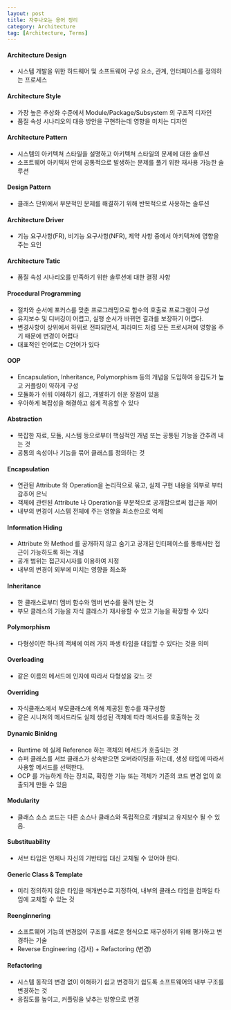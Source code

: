 ```yaml
---
layout: post
title: 자주나오는 용어 정리
category: Architecture
tag: [Architecture, Terms]
---
```


#### Architecture Design
  - 시스템 개발을 위한 하드웨어 및 소프트웨어 구성 요소, 관계, 인터페이스를 정의하는 프로세스

#### Architecture Style
  - 가장 높은 추상화 수준에서 Module/Package/Subsystem 의 구조적 디자인
  - 품질 속성 시나리오의 대응 방안을 구현하는데 영향을 미치는 디자인

#### Architecture Pattern
  - 시스템의 아키텍쳐 스타일을 설명하고 아키텍쳐 스타일의 문제에 대한 솔루션
  - 소프트웨어 아키텍처 안에 공통적으로 발생하는 문제를 풀기 위한 재사용 가능한 솔루션

#### Design Pattern
  - 클래스 단위에서 부분적인 문제를 해결하기 위해 반복적으로 사용하는 솔루션

#### Architecture Driver
  - 기능 요구사항(FR), 비기능 요구사항(NFR), 제약 사항 중에서 아키텍쳐에 영향을 주는 요인

#### Architecture Tatic
  - 품질 속성 시나리오를 만족하기 위한 솔루션에 대한 결정 사항

#### Procedural Programming
  - 절차와 순서에 포커스를 맞춘 프로그래밍으로 함수의 호출로 프로그램이 구성
  - 유지보수 및 디버깅이 어렵고, 실행 순서가 바뀌면 결과를 보장하기 어렵다.
  - 변경사항이 상위에서 하위로 전파되면서, 피라미드 처럼 모든 프로시져에 영향을 주기 때문에 변경이 어렵다
  - 대표적인 언어로는 C언어가 있다

#### OOP
  - Encapsulation, Inheritance, Polymorphism 등의 개념을 도입하여 응집도가 높고 커플링이 약하게 구성
  - 모듈화가 쉬워 이해하기 쉽고, 개발하기 쉬운 장점이 있음
  - 우아하게 복잡성을 해결하고 쉽게 적응할 수 있다
  
#### Abstraction
  - 복잡한 자료, 모듈, 시스템 등으로부터 핵심적인 개념 또는 공통된 기능을 간추려 내는 것
  - 공통의 속성이나 기능을 묶어 클래스를 정의하는 것

#### Encapsulation
  - 연관된 Attribute 와 Operation을 논리적으로 묶고, 실제 구현 내용을 외부로 부터 감추어 은닉
  - 객체에 관련된 Attribute 나 Operation을 부분적으로 공개함으로써 접근을 제어
  - 내부의 변경이 시스템 전체에 주는 영향을 최소한으로 억제

#### Information Hiding
  - Attribute 와 Method 를 공개하지 않고 숨기고 공개된 인터페이스를 통해서만 접근이 가능하도록 하는 개념
  - 공개 범위는 접근지시자를 이용하여 지정
  - 내부의 변경이 외부에 미치는 영향을 최소화

#### Inheritance
  - 한 클래스로부터 멤버 함수와 멤버 변수를 물려 받는 것
  - 부모 클래스의 기능을 자식 클래스가 재사용할 수 있고 기능을 확장할 수 있다

#### Polymorphism
  - 다형성이란 하나의 객체에 여러 가지 파생 타입을 대입할 수 있다는 것을 의미

#### Overloading
  - 같은 이름의 메서드에 인자에 따라서 다형성을 갖느 것

#### Overriding
  - 자식클래스에서 부모클래스에 의해 제공된 함수를 재구성함
  - 같은 시니쳐의 메서드라도 실제 생성된 객체에 따라 메서드를 호출하는 것

#### Dynamic Binidng
  - Runtime 에 실제 Reference 하는 객체의 메서드가 호출되는 것
  - 슈퍼 클래스를 서브 클래스가 상속받으면 오버라이딩을 하는데, 생성 타입에 따라서 사용할 메서드를 선택한다.
  - OCP 를 가능하게 하는 장치로, 확장한 기능 또는 객체가 기존의 코드 변경 없이 호출되게 만들 수 있음

#### Modularity
  - 클래스 소스 코드는 다른 소스나 클래스와 독립적으로 개발되고 유지보수 될 수 있음.

#### Substituability
  - 서브 타입은 언제나 자신의 기반타입 대신 교체될 수 있어야 한다.

#### Generic Class & Template
  - 미리 정의하지 않은 타입을 매개변수로 지정하여, 내부의 클래스 타입을 컴파일 타임에 교체할 수 있는 것

#### Reenginnering
  - 소프트웨어 기능의 변경없이 구조를 새로운 형식으로 재구성하기 위해 평가하고 변경하는 기술
  - Reverse Engineering (검사) + Refactoring (변경)

#### Refactoring
  - 시스템 동작의 변경 없이 이해하기 쉽고 변경하기 쉽도록 소프트웨어의 내부 구조를 변경하는 것
  - 응집도를 높이고, 커플링을 낮추는 방향으로 변경
